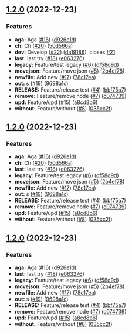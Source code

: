 ## [1.2.0](https://github.com/Hanachi/test-semantic/compare/v1.1.1...v1.2.0) (2022-12-23)


### Features

* **aga:** Aga ([#16](https://github.com/Hanachi/test-semantic/issues/16)) ([d926e1d](https://github.com/Hanachi/test-semantic/commit/d926e1d8cf7ab482ca9246523f066f400cfb1b68))
* **ch:** Ch ([#20](https://github.com/Hanachi/test-semantic/issues/20)) ([50d566a](https://github.com/Hanachi/test-semantic/commit/50d566ae3fb5552b59eae185977bbb65b7d6e671))
* **dev:** Develop ([#22](https://github.com/Hanachi/test-semantic/issues/22)) ([da19186](https://github.com/Hanachi/test-semantic/commit/da1918669a8a04f69061ab54196336a4c4a5124c)), closes [#21](https://github.com/Hanachi/test-semantic/issues/21)
* **last:** last try ([#18](https://github.com/Hanachi/test-semantic/issues/18)) ([e063276](https://github.com/Hanachi/test-semantic/commit/e063276d8520daf9bd5c4f5233da7199424e7c7f))
* **legacy:** Feature/test legacy ([#6](https://github.com/Hanachi/test-semantic/issues/6)) ([df58d9d](https://github.com/Hanachi/test-semantic/commit/df58d9d681ec738318d7079328eb2894d9d731a8))
* **movejson:** Feature/move json ([#5](https://github.com/Hanachi/test-semantic/issues/5)) ([2b4ef78](https://github.com/Hanachi/test-semantic/commit/2b4ef783dbfecbe2a6be1ab45506ec78c048c9fe))
* **newfile:** Add new ([#17](https://github.com/Hanachi/test-semantic/issues/17)) ([78c17ea](https://github.com/Hanachi/test-semantic/commit/78c17ea2188ed38acb623530a86917d13098e067))
* **out:** s ([#19](https://github.com/Hanachi/test-semantic/issues/19)) ([9698a1c](https://github.com/Hanachi/test-semantic/commit/9698a1c3b884000d4ec939b759fdf190f9d332a1))
* **RELEASE:** Feature/release test ([#4](https://github.com/Hanachi/test-semantic/issues/4)) ([bbf75a7](https://github.com/Hanachi/test-semantic/commit/bbf75a72b5ae3cd96abadc3cf9d606c9e25d4712))
* **remove:** Feature/remove node ([#7](https://github.com/Hanachi/test-semantic/issues/7)) ([c074739](https://github.com/Hanachi/test-semantic/commit/c074739732139e4ef62ce84738b44d24b386077b))
* **upd:** Feature/upd ([#15](https://github.com/Hanachi/test-semantic/issues/15)) ([a8cd8b6](https://github.com/Hanachi/test-semantic/commit/a8cd8b634b743b11011ff803f725ba9774dc95c0))
* **without:** Feature/without ([#8](https://github.com/Hanachi/test-semantic/issues/8)) ([035cc2f](https://github.com/Hanachi/test-semantic/commit/035cc2fa4f0c276205de8dbfa308fa0fbcb230d7))

## [1.2.0](https://github.com/Hanachi/test-semantic/compare/v1.1.1...v1.2.0) (2022-12-23)


### Features

* **aga:** Aga ([#16](https://github.com/Hanachi/test-semantic/issues/16)) ([d926e1d](https://github.com/Hanachi/test-semantic/commit/d926e1d8cf7ab482ca9246523f066f400cfb1b68))
* **ch:** Ch ([#20](https://github.com/Hanachi/test-semantic/issues/20)) ([50d566a](https://github.com/Hanachi/test-semantic/commit/50d566ae3fb5552b59eae185977bbb65b7d6e671))
* **last:** last try ([#18](https://github.com/Hanachi/test-semantic/issues/18)) ([e063276](https://github.com/Hanachi/test-semantic/commit/e063276d8520daf9bd5c4f5233da7199424e7c7f))
* **legacy:** Feature/test legacy ([#6](https://github.com/Hanachi/test-semantic/issues/6)) ([df58d9d](https://github.com/Hanachi/test-semantic/commit/df58d9d681ec738318d7079328eb2894d9d731a8))
* **movejson:** Feature/move json ([#5](https://github.com/Hanachi/test-semantic/issues/5)) ([2b4ef78](https://github.com/Hanachi/test-semantic/commit/2b4ef783dbfecbe2a6be1ab45506ec78c048c9fe))
* **newfile:** Add new ([#17](https://github.com/Hanachi/test-semantic/issues/17)) ([78c17ea](https://github.com/Hanachi/test-semantic/commit/78c17ea2188ed38acb623530a86917d13098e067))
* **out:** s ([#19](https://github.com/Hanachi/test-semantic/issues/19)) ([9698a1c](https://github.com/Hanachi/test-semantic/commit/9698a1c3b884000d4ec939b759fdf190f9d332a1))
* **RELEASE:** Feature/release test ([#4](https://github.com/Hanachi/test-semantic/issues/4)) ([bbf75a7](https://github.com/Hanachi/test-semantic/commit/bbf75a72b5ae3cd96abadc3cf9d606c9e25d4712))
* **remove:** Feature/remove node ([#7](https://github.com/Hanachi/test-semantic/issues/7)) ([c074739](https://github.com/Hanachi/test-semantic/commit/c074739732139e4ef62ce84738b44d24b386077b))
* **upd:** Feature/upd ([#15](https://github.com/Hanachi/test-semantic/issues/15)) ([a8cd8b6](https://github.com/Hanachi/test-semantic/commit/a8cd8b634b743b11011ff803f725ba9774dc95c0))
* **without:** Feature/without ([#8](https://github.com/Hanachi/test-semantic/issues/8)) ([035cc2f](https://github.com/Hanachi/test-semantic/commit/035cc2fa4f0c276205de8dbfa308fa0fbcb230d7))

## [1.2.0](https://github.com/Hanachi/test-semantic/compare/v1.1.1...v1.2.0) (2022-12-23)


### Features

* **aga:** Aga ([#16](https://github.com/Hanachi/test-semantic/issues/16)) ([d926e1d](https://github.com/Hanachi/test-semantic/commit/d926e1d8cf7ab482ca9246523f066f400cfb1b68))
* **last:** last try ([#18](https://github.com/Hanachi/test-semantic/issues/18)) ([e063276](https://github.com/Hanachi/test-semantic/commit/e063276d8520daf9bd5c4f5233da7199424e7c7f))
* **legacy:** Feature/test legacy ([#6](https://github.com/Hanachi/test-semantic/issues/6)) ([df58d9d](https://github.com/Hanachi/test-semantic/commit/df58d9d681ec738318d7079328eb2894d9d731a8))
* **movejson:** Feature/move json ([#5](https://github.com/Hanachi/test-semantic/issues/5)) ([2b4ef78](https://github.com/Hanachi/test-semantic/commit/2b4ef783dbfecbe2a6be1ab45506ec78c048c9fe))
* **newfile:** Add new ([#17](https://github.com/Hanachi/test-semantic/issues/17)) ([78c17ea](https://github.com/Hanachi/test-semantic/commit/78c17ea2188ed38acb623530a86917d13098e067))
* **out:** s ([#19](https://github.com/Hanachi/test-semantic/issues/19)) ([9698a1c](https://github.com/Hanachi/test-semantic/commit/9698a1c3b884000d4ec939b759fdf190f9d332a1))
* **RELEASE:** Feature/release test ([#4](https://github.com/Hanachi/test-semantic/issues/4)) ([bbf75a7](https://github.com/Hanachi/test-semantic/commit/bbf75a72b5ae3cd96abadc3cf9d606c9e25d4712))
* **remove:** Feature/remove node ([#7](https://github.com/Hanachi/test-semantic/issues/7)) ([c074739](https://github.com/Hanachi/test-semantic/commit/c074739732139e4ef62ce84738b44d24b386077b))
* **upd:** Feature/upd ([#15](https://github.com/Hanachi/test-semantic/issues/15)) ([a8cd8b6](https://github.com/Hanachi/test-semantic/commit/a8cd8b634b743b11011ff803f725ba9774dc95c0))
* **without:** Feature/without ([#8](https://github.com/Hanachi/test-semantic/issues/8)) ([035cc2f](https://github.com/Hanachi/test-semantic/commit/035cc2fa4f0c276205de8dbfa308fa0fbcb230d7))
